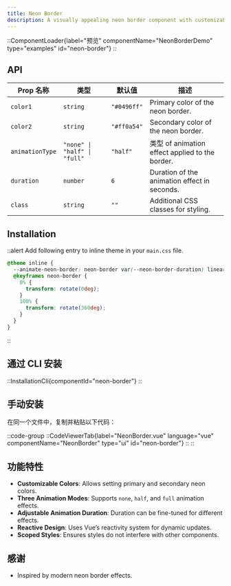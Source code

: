 ```yaml
---
title: Neon Border
description: A visually appealing neon border component with customizable animations and colors.
---
```


::ComponentLoader{label="预览" componentName="NeonBorderDemo" type="examples" id="neon-border"}
::

## API

| Prop 名称       | 类型                         | 默认值      | 描述                                            |
| --------------- | ---------------------------- | ----------- | ----------------------------------------------- |
| `color1`        | `string`                     | `"#0496ff"` | Primary color of the neon border.               |
| `color2`        | `string`                     | `"#ff0a54"` | Secondary color of the neon border.             |
| `animationType` | `"none" \| "half" \| "full"` | `"half"`    | 类型 of animation effect applied to the border. |
| `duration`      | `number`                     | `6`         | Duration of the animation effect in seconds.    |
| `class`         | `string`                     | `""`        | Additional CSS classes for styling.             |

## Installation

::alert
Add following entry to inline theme in your `main.css` file.

```css
@theme inline {
  --animate-neon-border: neon-border var(--neon-border-duration) linear infinite;
  @keyframes neon-border {
    0% {
      transform: rotate(0deg);
    }
    100% {
      transform: rotate(360deg);
    }
  }
}
```

::

## 通过 CLI 安装

::InstallationCli{componentId="neon-border"}
::

## 手动安装

在同一个文件中，复制并粘贴以下代码：

::code-group
::CodeViewerTab{label="NeonBorder.vue" language="vue" componentName="NeonBorder" type="ui" id="neon-border"}
::
::

## 功能特性

- **Customizable Colors**: Allows setting primary and secondary neon colors.
- **Three Animation Modes**: Supports `none`, `half`, and `full` animation effects.
- **Adjustable Animation Duration**: Duration can be fine-tuned for different effects.
- **Reactive Design**: Uses Vue’s reactivity system for dynamic updates.
- **Scoped Styles**: Ensures styles do not interfere with other components.

## 感谢

- Inspired by modern neon border effects.

